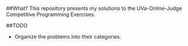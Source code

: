 ##What?
This repository presents my solutions to the UVa-Online-Judge Competitive Programming Exercises.

##TODO
* Organize the problems into their categories.
